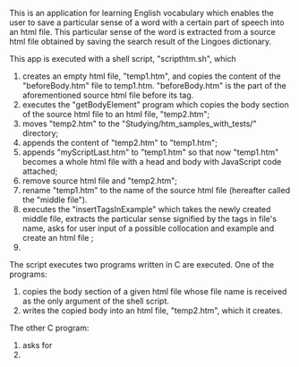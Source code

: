 This is an application for learning English vocabulary which enables the user to save a particular sense of a word with a certain part of speech into an html file.  This particular sense of the word is extracted from a source html file obtained by saving the search result of the Lingoes dictionary.

This app is executed with a shell script, "scripthtm.sh", which
  1) creates an empty html file, "temp1.htm", and copies the content of the "beforeBody.htm" file to temp1.htm. "beforeBody.htm" is the part of the aforementioned source html file before its <BODY> tag.
  2) executes the "getBodyElement" program which copies the body section of the source html file to an html file, "temp2.htm";
  3) moves "temp2.htm" to the "Studying/htm_samples_with_tests/" directory;
  4) appends the content of "temp2.htm" to "temp1.htm";
  5) appends "myScriptLast.htm" to "temp1.htm" so that now "temp1.htm" becomes a whole html file with a head and body with JavaScript code attached;
  6) remove source html file and "temp2.htm";
  7) rename "temp1.htm" to the name of the source html file (hereafter called the "middle file").
  8) executes the "insertTagsInExample" which takes the newly created middle file, extracts the particular sense signified by the tags in file's name, asks for user input of a possible collocation and example and create an html file ;
  9) 


The script executes two programs written in C are executed. One of the programs:

  1) copies the body section of a given html file whose file name is received as the only argument of the shell script. 
  2) writes the copied body into an html file, "temp2.htm", which it creates.

The other C program:

  1) asks for
  2)  
